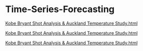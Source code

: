 # Time-Series-Forecasting

[Kobe Bryant Shot Analysis & Auckland Temperature Study.html](https://isabella051.github.io/Time-Series-Forecasting/A1.html)

[Kobe Bryant Shot Analysis & Auckland Temperature Study.html](https://isabella051.github.io/Time-Series-Forecasting/A2.html)

[Kobe Bryant Shot Analysis & Auckland Temperature Study.html](https://isabella051.github.io/Time-Series-Forecasting/A3.html)



